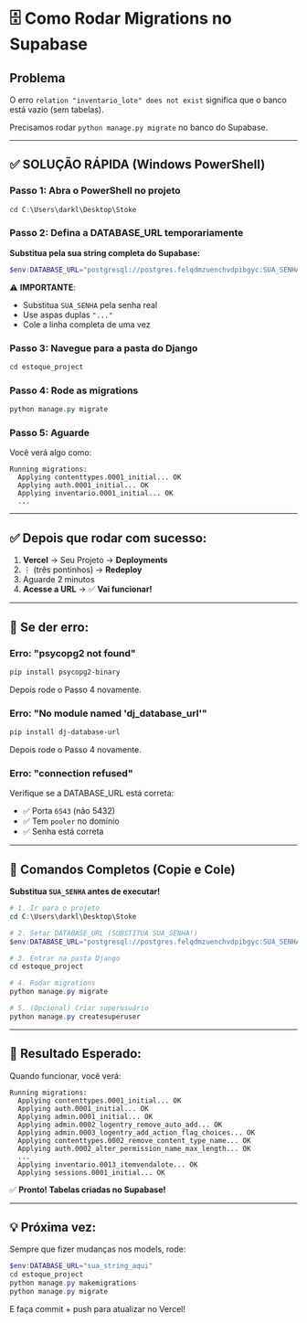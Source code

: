 # 🗄️ Como Rodar Migrations no Supabase

## Problema

O erro `relation "inventario_lote" does not exist` significa que o banco está vazio (sem tabelas).

Precisamos rodar `python manage.py migrate` no banco do Supabase.

---

## ✅ **SOLUÇÃO RÁPIDA (Windows PowerShell)**

### Passo 1: Abra o PowerShell no projeto

```powershell
cd C:\Users\darkl\Desktop\Stoke
```

### Passo 2: Defina a DATABASE_URL temporariamente

**Substitua pela sua string completa do Supabase:**

```powershell
$env:DATABASE_URL="postgresql://postgres.felqdmzuenchvdpibgyc:SUA_SENHA@aws-1-sa-east-1.pooler.supabase.com:6543/postgres"
```

⚠️ **IMPORTANTE**: 
- Substitua `SUA_SENHA` pela senha real
- Use aspas duplas `"..."`
- Cole a linha completa de uma vez

### Passo 3: Navegue para a pasta do Django

```powershell
cd estoque_project
```

### Passo 4: Rode as migrations

```powershell
python manage.py migrate
```

### Passo 5: Aguarde

Você verá algo como:
```
Running migrations:
  Applying contenttypes.0001_initial... OK
  Applying auth.0001_initial... OK
  Applying inventario.0001_initial... OK
  ...
```

---

## ✅ **Depois que rodar com sucesso:**

1. **Vercel** → Seu Projeto → **Deployments**
2. ⋮ (três pontinhos) → **Redeploy**
3. Aguarde 2 minutos
4. **Acesse a URL** → ✅ **Vai funcionar!**

---

## 🐛 **Se der erro:**

### Erro: "psycopg2 not found"

```powershell
pip install psycopg2-binary
```

Depois rode o Passo 4 novamente.

### Erro: "No module named 'dj_database_url'"

```powershell
pip install dj-database-url
```

Depois rode o Passo 4 novamente.

### Erro: "connection refused"

Verifique se a DATABASE_URL está correta:
- ✅ Porta `6543` (não 5432)
- ✅ Tem `pooler` no domínio
- ✅ Senha está correta

---

## 📝 **Comandos Completos (Copie e Cole)**

**Substitua `SUA_SENHA` antes de executar!**

```powershell
# 1. Ir para o projeto
cd C:\Users\darkl\Desktop\Stoke

# 2. Setar DATABASE_URL (SUBSTITUA SUA_SENHA!)
$env:DATABASE_URL="postgresql://postgres.felqdmzuenchvdpibgyc:SUA_SENHA@aws-1-sa-east-1.pooler.supabase.com:6543/postgres"

# 3. Entrar na pasta Django
cd estoque_project

# 4. Rodar migrations
python manage.py migrate

# 5. (Opcional) Criar superusuário
python manage.py createsuperuser
```

---

## 🎯 **Resultado Esperado:**

Quando funcionar, você verá:

```
Running migrations:
  Applying contenttypes.0001_initial... OK
  Applying auth.0001_initial... OK
  Applying admin.0001_initial... OK
  Applying admin.0002_logentry_remove_auto_add... OK
  Applying admin.0003_logentry_add_action_flag_choices... OK
  Applying contenttypes.0002_remove_content_type_name... OK
  Applying auth.0002_alter_permission_name_max_length... OK
  ...
  Applying inventario.0013_itemvendalote... OK
  Applying sessions.0001_initial... OK
```

✅ **Pronto! Tabelas criadas no Supabase!**

---

## 💡 **Próxima vez:**

Sempre que fizer mudanças nos models, rode:

```powershell
$env:DATABASE_URL="sua_string_aqui"
cd estoque_project
python manage.py makemigrations
python manage.py migrate
```

E faça commit + push para atualizar no Vercel!





